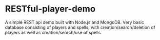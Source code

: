 # RESTful-player-demo

A simple REST api demo built with Node.js and MongoDB. Very basic database consisting of players and spells, with creation/search/deletion of players as well as creation/search/use of spells.
